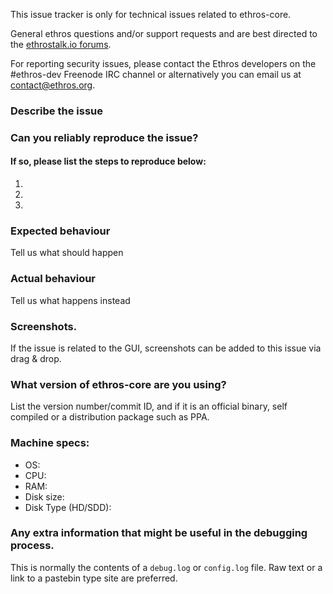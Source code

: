 <!--- Remove sections that do not apply -->

This issue tracker is only for technical issues related to ethros-core.

General ethros questions and/or support requests and are best directed to the [ethrostalk.io forums](https://ethrostalk.io/).

For reporting security issues, please contact the Ethros developers on the #ethros-dev Freenode IRC channel or alternatively you can email us at contact@ethros.org.

### Describe the issue

### Can you reliably reproduce the issue?
#### If so, please list the steps to reproduce below:
1.
2.
3.

### Expected behaviour
Tell us what should happen

### Actual behaviour
Tell us what happens instead

### Screenshots.
If the issue is related to the GUI, screenshots can be added to this issue via drag & drop.

### What version of ethros-core are you using?
List the version number/commit ID, and if it is an official binary, self compiled or a distribution package such as PPA.

### Machine specs:
- OS:
- CPU:
- RAM:
- Disk size:
- Disk Type (HD/SDD):

### Any extra information that might be useful in the debugging process.
This is normally the contents of a `debug.log` or `config.log` file. Raw text or a link to a pastebin type site are preferred.

